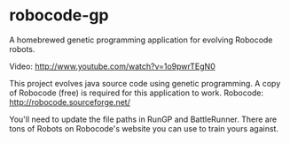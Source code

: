 robocode-gp
===========

A homebrewed genetic programming application for evolving Robocode robots.

Video: http://www.youtube.com/watch?v=1o9pwrTEgN0

This project evolves java source code using genetic programming.
A copy of Robocode (free) is required for this application to work.
Robocode: http://robocode.sourceforge.net/

You'll need to update the file paths in RunGP and BattleRunner.
There are tons of Robots on Robocode's website you can use to train yours against.


